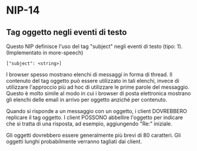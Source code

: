 # NIP-14

## Tag oggetto negli eventi di testo

Questo NIP definisce l'uso del tag "subject" negli eventi di testo (tipo: 1).  
(Implementato in more-speech)

`["subject": <string>]`

I browser spesso mostrano elenchi di messaggi in forma di thread. Il contenuto del tag oggetto può essere utilizzato in tali elenchi, invece di utilizzare l'approccio più ad hoc di utilizzare le prime parole del messaggio. Questo è molto simile al modo in cui i browser di posta elettronica mostrano gli elenchi delle email in arrivo per oggetto anziché per contenuto.

Quando si risponde a un messaggio con un oggetto, i client DOVREBBERO replicare il tag oggetto. I client POSSONO abbellire l'oggetto per indicare
che si tratta di una risposta, ad esempio, aggiungendo "Re:" iniziale.

Gli oggetti dovrebbero essere generalmente più brevi di 80 caratteri. Gli oggetti lunghi probabilmente verranno tagliati dai client.